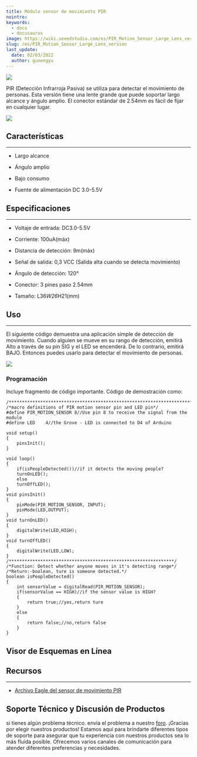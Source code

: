 ```yaml
---
title: Módulo sensor de movimiento PIR
nointro:
keywords:
  - docs
  - docusaurus
image: https://wiki.seeedstudio.com/es/PIR_Motion_Sensor_Large_Lens_version/
slug: /es/PIR_Motion_Sensor_Large_Lens_version
last_update:
  date: 02/03/2022
  author: gunengyu
---
```

![](https://files.seeedstudio.com/wiki/PIR_Motion_sensor_module/img/Pir_motion_sensor_v1.0.jpg)

PIR (Detección Infrarroja Pasiva) se utiliza para detectar el movimiento de personas. Esta versión tiene una lente grande que puede soportar largo alcance y ángulo amplio. El conector estándar de 2.54mm es fácil de fijar en cualquier lugar.

[![](https://files.seeedstudio.com/wiki/Seeed-WiKi/docs/images/300px-Get_One_Now_Banner-ragular.png)](https://www.seeedstudio.com/pir-motion-sensor-module-p-74.html?cPath=84_88&zenid=020999c566d2f31841dc54602b7d02ef)

##   Características
---
*   Largo alcance

*   Ángulo amplio

*   Bajo consumo

*   Fuente de alimentación DC 3.0-5.5V

##   Especificaciones
---
*   Voltaje de entrada: DC3.0-5.5V

*   Corriente: 100uA(máx)

*   Distancia de detección: 9m(máx)

*   Señal de salida: 0,3 VCC (Salida alta cuando se detecta movimiento)

*   Ángulo de detección: 120°

*   Conector: 3 pines paso 2.54mm
*   Tamaño: L36*W26*H21(mm)

##   Uso
---
El siguiente código demuestra una aplicación simple de detección de movimiento. Cuando alguien se mueve en su rango de detección, emitirá Alto a través de su pin SIG y el LED se encenderá. De lo contrario, emitirá BAJO. Entonces puedes usarlo para detectar el movimiento de personas.

![](https://files.seeedstudio.com/wiki/PIR_Motion_sensor_module/img/PIR_motion_sensor_module_connection.JPG)

###   Programación

Incluye fragmento de código importante.
Código de demostración como:
```
/*******************************************************************************/
/*macro definitions of PIR motion sensor pin and LED pin*/
#define PIR_MOTION_SENSOR 8//Use pin 8 to receive the signal from the module
#define LED    4//the Grove - LED is connected to D4 of Arduino

void setup()
{
    pinsInit();
}

void loop()
{
    if(isPeopleDetected())//if it detects the moving people?
    turnOnLED();
    else
    turnOffLED();
}
void pinsInit()
{
    pinMode(PIR_MOTION_SENSOR, INPUT);
    pinMode(LED,OUTPUT);
}
void turnOnLED()
{
    digitalWrite(LED,HIGH);
}
void turnOffLED()
{
    digitalWrite(LED,LOW);
}
/***************************************************************/
/*Function: Detect whether anyone moves in it's detecting range*/
/*Return:-boolean, ture is someone detected.*/
boolean isPeopleDetected()
{
    int sensorValue = digitalRead(PIR_MOTION_SENSOR);
    if(sensorValue == HIGH)//if the sensor value is HIGH?
    {
        return true;//yes,return ture
    }
    else
    {
        return false;//no,return false
    }
}
```


## Visor de Esquemas en Línea

<div className="altium-ecad-viewer" data-project-src="https://files.seeedstudio.com/wiki/PIR_Motion_sensor_module/res/PIR_sensor_v1.0.zip" style={{borderRadius: '0px 0px 4px 4px', height: 500, borderStyle: 'solid', borderWidth: 1, borderColor: 'rgb(241, 241, 241)', overflow: 'hidden', maxWidth: 1280, maxHeight: 700, boxSizing: 'border-box'}}>
</div>


##   Recursos
---
- [Archivo Eagle del sensor de movimiento PIR](https://files.seeedstudio.com/wiki/PIR_Motion_sensor_module/res/PIR_sensor_v1.0.zip)

## Soporte Técnico y Discusión de Productos
si tienes algún problema técnico. envía el problema a nuestro [foro](http://forum.seeedstudio.com/). 
¡Gracias por elegir nuestros productos! Estamos aquí para brindarte diferentes tipos de soporte para asegurar que tu experiencia con nuestros productos sea lo más fluida posible. Ofrecemos varios canales de comunicación para atender diferentes preferencias y necesidades.

<div class="button_tech_support_container">
<a href="https://forum.seeedstudio.com/" class="button_forum"></a> 
<a href="https://www.seeedstudio.com/contacts" class="button_email"></a>
</div>

<div class="button_tech_support_container">
<a href="https://discord.gg/eWkprNDMU7" class="button_discord"></a> 
<a href="https://github.com/Seeed-Studio/wiki-documents/discussions/69" class="button_discussion"></a>
</div>